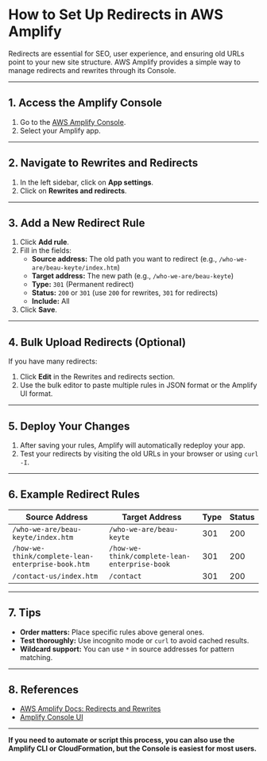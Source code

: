 # How to Set Up Redirects in AWS Amplify

Redirects are essential for SEO, user experience, and ensuring old URLs point to your new site structure. AWS Amplify provides a simple way to manage redirects and rewrites through its Console.

---

## 1. Access the Amplify Console

1. Go to the [AWS Amplify Console](https://console.aws.amazon.com/amplify/).
2. Select your Amplify app.

---

## 2. Navigate to Rewrites and Redirects

1. In the left sidebar, click on **App settings**.
2. Click on **Rewrites and redirects**.

---

## 3. Add a New Redirect Rule

1. Click **Add rule**.
2. Fill in the fields:
   - **Source address:** The old path you want to redirect (e.g., `/who-we-are/beau-keyte/index.htm`)
   - **Target address:** The new path (e.g., `/who-we-are/beau-keyte`)
   - **Type:** `301` (Permanent redirect)
   - **Status:** `200` or `301` (use `200` for rewrites, `301` for redirects)
   - **Include:** All
3. Click **Save**.

---

## 4. Bulk Upload Redirects (Optional)

If you have many redirects:
1. Click **Edit** in the Rewrites and redirects section.
2. Use the bulk editor to paste multiple rules in JSON format or the Amplify UI format.

---

## 5. Deploy Your Changes

1. After saving your rules, Amplify will automatically redeploy your app.
2. Test your redirects by visiting the old URLs in your browser or using `curl -I`.

---

## 6. Example Redirect Rules

| Source Address                                 | Target Address                      | Type | Status |
|------------------------------------------------|-------------------------------------|------|--------|
| `/who-we-are/beau-keyte/index.htm`             | `/who-we-are/beau-keyte`            | 301  | 200    |
| `/how-we-think/complete-lean-enterprise-book.htm` | `/how-we-think/complete-lean-enterprise-book` | 301  | 200    |
| `/contact-us/index.htm`                        | `/contact`                          | 301  | 200    |

---

## 7. Tips

- **Order matters:** Place specific rules above general ones.
- **Test thoroughly:** Use incognito mode or `curl` to avoid cached results.
- **Wildcard support:** You can use `*` in source addresses for pattern matching.

---

## 8. References

- [AWS Amplify Docs: Redirects and Rewrites](https://docs.aws.amazon.com/amplify/latest/userguide/redirects.html)
- [Amplify Console UI](https://console.aws.amazon.com/amplify/)

---

**If you need to automate or script this process, you can also use the Amplify CLI or CloudFormation, but the Console is easiest for most users.** 